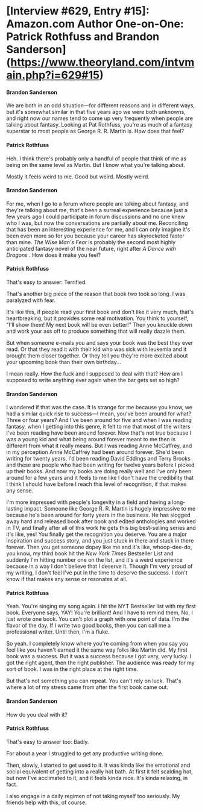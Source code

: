 # [Interview #629, Entry #15]: Amazon.com Author One-on-One: Patrick Rothfuss and Brandon Sanderson](https://www.theoryland.com/intvmain.php?i=629#15)

#### Brandon Sanderson

We are both in an odd situation—for different reasons and in different ways, but it's somewhat similar in that five years ago we were both unknowns, and right now our names tend to come up very frequently when people are talking about fantasy. Looking at Pat Rothfuss, you're as much of a fantasy superstar to most people as George R. R. Martin is. How does that feel?

#### Patrick Rothfuss

Heh. I think there's probably only a handful of people that think of me as being on the same level as Martin. But I know what you're talking about.

Mostly it feels weird to me. Good but weird. Mostly weird.

#### Brandon Sanderson

For me, when I go to a forum where people are talking about fantasy, and they're talking about me, that's been a surreal experience because just a few years ago I could participate in forum discussions and no one knew who I was, but now the conversations are partially about me. Reconciling that has been an interesting experience for me, and I can only imagine it's been even more so for you because your career has skyrocketed faster than mine.
*The Wise Man's Fear*
is probably the second most highly anticipated fantasy novel of the near future, right after
*A Dance with Dragons*
. How does it make you feel?

#### Patrick Rothfuss

That's easy to answer: Terrified.

That's another big piece of the reason that book two took so long. I was paralyzed with fear.

It's like this, if people read your first book and don't like it very much, that's heartbreaking, but it provides some real motivation. You think to yourself, "I'll show them! My next book will be even better!" Then you knuckle down and work your ass off to produce something that will really dazzle them.

But when someone e-mails you and says your book was the best they ever read. Or that they read it with their kid who was sick with leukemia and it brought them closer together. Or they tell you they're more excited about your upcoming book than their own birthday...

I mean really. How the fuck and I supposed to deal with that? How am I supposed to write anything ever again when the bar gets set so high?

#### Brandon Sanderson

I wondered if that was the case. It is strange for me because you know, we had a similar quick rise to success—I mean, you've been around for what? Three or four years? And I've been around for five and when I was reading fantasy, when I getting into this genre, it felt to me that most of the writers I've been reading have been around forever. Now that's not true because I was a young kid and what being around forever meant to me then is different from what it really means. But I was reading Anne McCaffrey, and in my perception Anne McCaffrey had been around forever. She'd been writing for twenty years. I'd been reading David Eddings and Terry Brooks and these are people who had been writing for twelve years before I picked up their books. And now my books are doing really well and I've only been around for a few years and it feels to me like I don't have the credibility that I think I should have before I reach this level of recognition, if that makes any sense.

I'm more impressed with people's longevity in a field and having a long-lasting impact. Someone like George R. R. Martin is hugely impressive to me because he's been around for forty years in the business. He has slogged away hard and released book after book and edited anthologies and worked in TV, and finally after all of this work he gets this big best-selling series and it's like, yes! You finally get the recognition you deserve. You are a major inspiration and success story, and you just stuck in there and stuck in there forever. Then you get someone dopey like me and it's like, whoop-dee-do, you know, my third book hit the
*New York Times*
Bestseller List and suddenly I'm hitting number one on the list, and it's a weird experience because in a way I don't believe that I deserve it. Though I'm very proud of my writing, I don't feel I've put in the time to deserve the success. I don't know if that makes any sense or resonates at all.

#### Patrick Rothfuss

Yeah. You're singing my song again. I hit the NYT Bestseller list with my first book. Everyone says, YAY! You're brilliant! And I have to remind them, No, I just wrote one book. You can't plot a graph with one point of data. I'm the flavor of the day. If I write two good books, then you can call me a professional writer. Until then, I'm a fluke.

So yeah. I completely know where you're coming from when you say you feel like you haven't earned it the same way folks like Martin did. My first book was a success. But it was a success because I got very, very lucky. I got the right agent, then the right publisher. The audience was ready for my sort of book. I was in the right place at the right time.

But that's not something you can repeat. You can't rely on luck. That's where a lot of my stress came from after the first book came out.

#### Brandon Sanderson

How do you deal with it?

#### Patrick Rothfuss

That's easy to answer too: Badly.

For about a year I struggled to get any productive writing done.

Then, slowly, I started to get used to it. It was kinda like the emotional and social equivalent of getting into a really hot bath. At first it felt scalding hot, but now I've acclimated to it, and it feels kinda nice. It's kinda relaxing, in fact.

I also engage in a daily regimen of not taking myself too seriously. My friends help with this, of course.

